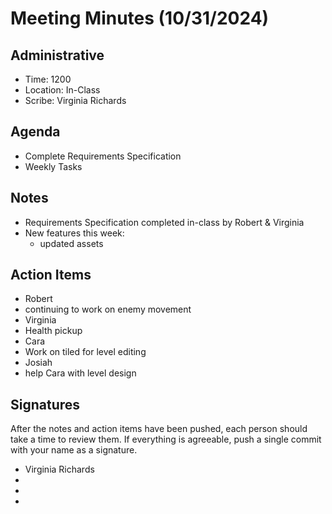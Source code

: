 # Meeting Minutes (10/31/2024)

## Administrative
* Time: 1200
* Location: In-Class
* Scribe: Virginia Richards

## Agenda
* Complete Requirements Specification
* Weekly Tasks

## Notes
* Requirements Specification completed in-class by Robert & Virginia
* New features this week:
    - updated assets

## Action Items
* Robert
 * continuing to work on enemy movement
* Virginia
 * Health pickup 
* Cara
 * Work on tiled for level editing
* Josiah
 * help Cara with level design
 
## Signatures
After the notes and action items have been pushed, each person should take a time to review them. If everything is agreeable, push a single commit with your name as a signature. 
* Virginia Richards 
* 
* 
* 
